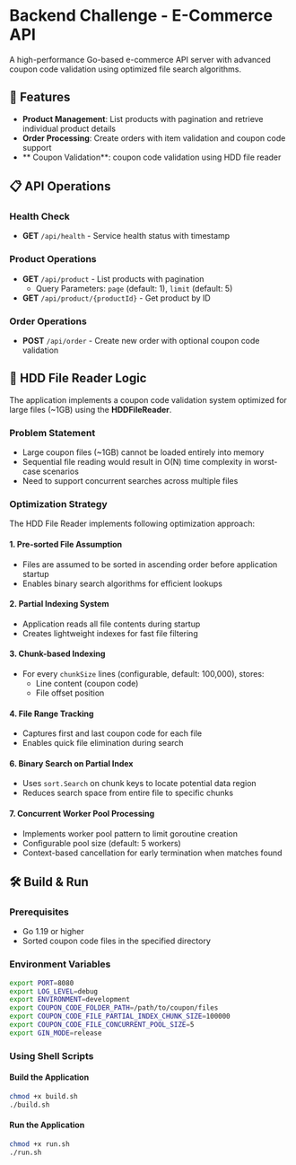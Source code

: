 # Backend Challenge - E-Commerce API

A high-performance Go-based e-commerce API server with advanced coupon code validation using optimized file search algorithms.

## 🚀 Features

- **Product Management**: List products with pagination and retrieve individual product details
- **Order Processing**: Create orders with item validation and coupon code support
- ** Coupon Validation**:  coupon code validation using  HDD file reader

## 📋 API Operations

### Health Check
- **GET** `/api/health` - Service health status with timestamp

### Product Operations
- **GET** `/api/product` - List products with pagination
  - Query Parameters: `page` (default: 1), `limit` (default: 5)
- **GET** `/api/product/{productId}` - Get product by ID

### Order Operations
- **POST** `/api/order` - Create new order with optional coupon code validation

## 🧠 HDD File Reader Logic

The application implements a coupon code validation system optimized for large files (~1GB) using the **HDDFileReader**.

### Problem Statement
- Large coupon files (~1GB) cannot be loaded entirely into memory
- Sequential file reading would result in O(N) time complexity in worst-case scenarios
- Need to support concurrent searches across multiple files

### Optimization Strategy

The HDD File Reader implements following optimization approach:

#### 1. **Pre-sorted File Assumption**
- Files are assumed to be sorted in ascending order before application startup
- Enables binary search algorithms for efficient lookups

#### 2. **Partial Indexing System**
- Application reads all file contents during startup
- Creates lightweight indexes for fast file filtering

#### 3. **Chunk-based Indexing**
- For every `chunkSize` lines (configurable, default: 100,000), stores:
  - Line content (coupon code)
  - File offset position

#### 4. **File Range Tracking**
- Captures first and last coupon code for each file
- Enables quick file elimination during search

#### 6. **Binary Search on Partial Index**
- Uses `sort.Search` on chunk keys to locate potential data region
- Reduces search space from entire file to specific chunks

#### 7. **Concurrent Worker Pool Processing**
- Implements worker pool pattern to limit goroutine creation
- Configurable pool size (default: 5 workers)
- Context-based cancellation for early termination when matches found


## 🛠️ Build & Run

### Prerequisites
- Go 1.19 or higher
- Sorted coupon code files in the specified directory

### Environment Variables
```bash
export PORT=8080
export LOG_LEVEL=debug
export ENVIRONMENT=development
export COUPON_CODE_FOLDER_PATH=/path/to/coupon/files
export COUPON_CODE_FILE_PARTIAL_INDEX_CHUNK_SIZE=100000
export COUPON_CODE_FILE_CONCURRENT_POOL_SIZE=5
export GIN_MODE=release
```

### Using Shell Scripts

#### Build the Application
```bash
chmod +x build.sh
./build.sh
```

#### Run the Application
```bash
chmod +x run.sh
./run.sh
```

